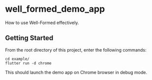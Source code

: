 # well_formed_demo_app

How to use Well-Formed effectively.

## Getting Started

From the root directory of this project, enter the following commands:

```shell
cd example/
flutter run -d chrome
```

This should launch the demo app on Chrome browser in debug mode.

